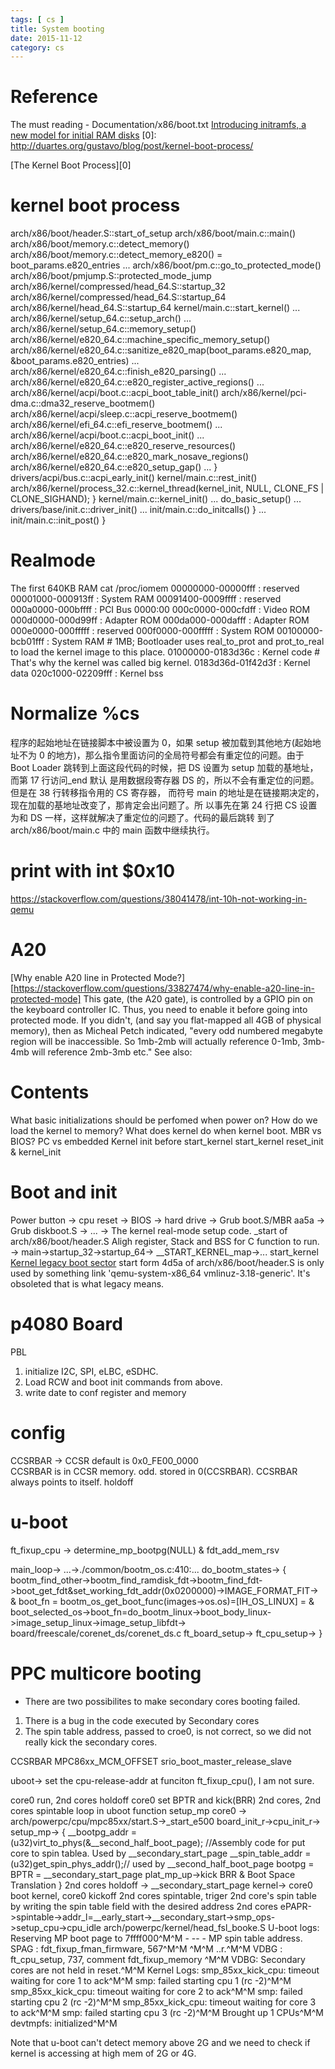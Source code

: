 ```yaml
---
tags: [ cs ] 
title: System booting
date: 2015-11-12
category: cs
---
```



# Reference
The must reading - Documentation/x86/boot.txt
[Introducing initramfs, a new model for initial RAM disks](http://linuxdevices.linuxgizmos.com/introducing-initramfs-a-new-model-for-initial-ram-disks-a/)
[0]: http://duartes.org/gustavo/blog/post/kernel-boot-process/

[The Kernel Boot Process][0]

# kernel boot process
arch/x86/boot/header.S::start_of_setup
arch/x86/boot/main.c::main()
	arch/x86/boot/memory.c::detect_memory()
	arch/x86/boot/memory.c::detect_memory_e820() = boot_params.e820_entries
	...
	arch/x86/boot/pm.c::go_to_protected_mode()
arch/x86/boot/pmjump.S::protected_mode_jump
arch/x86/kernel/compressed/head_64.S::startup_32
arch/x86/kernel/compressed/head_64.S::startup_64
arch/x86/kernel/head_64.S::startup_64
kernel/main.c::start_kernel()
	...
	arch/x86/kernel/setup_64.c::setup_arch()
		...
		arch/x86/kernel/setup_64.c::memory_setup()
		arch/x86/kernel/e820_64.c::machine_specific_memory_setup()
		arch/x86/kernel/e820_64.c::sanitize_e820_map(boot_params.e820_map, &boot_params.e820_entries)
		...
		arch/x86/kernel/e820_64.c::finish_e820_parsing()
		...
		arch/x86/kernel/e820_64.c::e820_register_active_regions()
		...
		arch/x86/kernel/acpi/boot.c::acpi_boot_table_init()
		arch/x86/kernel/pci-dma.c::dma32_reserve_bootmem()
		arch/x86/kernel/acpi/sleep.c::acpi_reserve_bootmem()
		arch/x86/kernel/efi_64.c::efi_reserve_bootmem()
		...
		arch/x86/kernel/acpi/boot.c::acpi_boot_init()
		...
		arch/x86/kernel/e820_64.c::e820_reserve_resources()
		arch/x86/kernel/e820_64.c::e820_mark_nosave_regions()
		arch/x86/kernel/e820_64.c::e820_setup_gap()
		...
	}
	drivers/acpi/bus.c::acpi_early_init()
	kernel/main.c::rest_init()
		arch/x86/kernel/process_32.c::kernel_thread(kernel_init, NULL, CLONE_FS | CLONE_SIGHAND);
} 
kernel/main.c::kernel_init()
 ...
 do_basic_setup()
  ...
  drivers/base/init.c::driver_init()
  ...
  init/main.c::do_initcalls()
 }
 ...
 init/main.c::init_post()
}

# Realmode
The first 640KB RAM 
cat /proc/iomem 
00000000-00000fff : reserved
00001000-000913ff : System RAM
00091400-0009ffff : reserved
000a0000-000bffff : PCI Bus 0000:00
000c0000-000cfdff : Video ROM
000d0000-000d99ff : Adapter ROM
000da000-000dafff : Adapter ROM
000e0000-000fffff : reserved
  000f0000-000fffff : System ROM
00100000-bcb01fff : System RAM   # 1MB; Bootloader uses real_to_prot and prot_to_real to load the kernel image to this place.
  01000000-0183d36c : Kernel code # That's why the kernel was called big kernel.
  0183d36d-01f42d3f : Kernel data
  020c1000-02209fff : Kernel bss

# Normalize %cs
程序的起始地址在链接脚本中被设置为 0，如果 setup 被加载到其他地方(起始地
址不为 0 的地方)，那么指令里面访问的全局符号都会有重定位的问题。由于 Boot Loader
跳转到上面这段代码的时候，把 DS 设置为 setup 加载的基地址，而第 17 行访问_end 默认
是用数据段寄存器 DS 的，所以不会有重定位的问题。但是在 38 行转移指令用的 CS 寄存器，
而符号 main 的地址是在链接期决定的，现在加载的基地址改变了，那肯定会出问题了。所
以事先在第 24 行把 CS 设置为和 DS 一样，这样就解决了重定位的问题了。代码的最后跳转
到了 arch/x86/boot/main.c 中的 main 函数中继续执行。

# print with int $0x10
https://stackoverflow.com/questions/38041478/int-10h-not-working-in-qemu

# A20
[Why enable A20 line in Protected Mode?][https://stackoverflow.com/questions/33827474/why-enable-a20-line-in-protected-mode]
This gate, (the A20 gate), is controlled by a GPIO pin on the keyboard controller IC. Thus, you need to enable it before going into protected mode. If you didn't, (and say you flat-mapped all 4GB of physical memory), then as Micheal Petch indicated, "every odd numbered megabyte region will be inaccessible. So 1mb-2mb will actually reference 0-1mb, 3mb-4mb will reference 2mb-3mb etc." See also:

# Contents
What basic initializations should be perfomed when power on?
How do we load the kernel to memory?
What does kernel do when kernel boot.
MBR vs BIOS?
PC vs embedded
Kernel init 
before start_kernel
start_kernel
reset_init & kernel_init

# Boot and init
Power button -> cpu reset -> BIOS -> hard drive -> Grub boot.S/MBR aa5a -> Grub diskboot.S -> ... -> The kernel real-mode setup code. _start of arch/x86/boot/header.S
Aligh register, Stack and BSS for C function to run. -> main->startup_32->startup_64-> __START_KERNEL_map->... start_kernel
[Kernel legacy boot sector](https://github.com/torvalds/linux/blob/master/Documentation/x86/boot.txt#L130) start form 4d5a of arch/x86/boot/header.S 
is only used by something link 'qemu-system-x86_64 vmlinuz-3.18-generic'. It's obsoleted that is what legacy means.


# p4080 Board
PBL 
1. initialize I2C, SPI, eLBC, eSDHC.
2. Load RCW and boot init commands from above.
3. write date to conf register and memory
# config
CCSRBAR -> CCSR 
default is 0x0_FE00_0000  
CCSRBAR is in CCSR memory. odd. stored in 0(CCSRBAR).
CCSRBAR always points to itself.
holdoff
# u-boot
ft_fixup_cpu -> determine_mp_bootpg(NULL) & fdt_add_mem_rsv

main_loop-> ...->./common/bootm_os.c:410:... do_bootm_states-> 
{
bootm_find_other->bootm_find_ramdisk_fdt->bootm_find_fdt->boot_get_fdt&set_working_fdt_addr(0x0200000)->IMAGE_FORMAT_FIT->
&
boot_fn = bootm_os_get_boot_func(images->os.os)=[IH_OS_LINUX] = 
&
boot_selected_os->boot_fn=do_bootm_linux->boot_body_linux->image_setup_linux->image_setup_libfdt->
board/freescale/corenet_ds/corenet_ds.c ft_board_setup-> ft_cpu_setup->
}

# PPC multicore booting
* There are two possibilites to make secondary cores booting failed.
1. There is a bug in the code executed by Secondary cores
2. The spin table address, passed to croe0, is not correct, so we did not really kick the secondary cores.

CCSRBAR
MPC86xx_MCM_OFFSET
srio_boot_master_release_slave

uboot->
set the cpu-release-addr at funciton ft_fixup_cpu(), I am not sure.

core0 run, 2nd cores holdoff
core0 set BPTR and kick(BRR) 2nd cores, 2nd cores spintable loop in uboot function setup_mp
core0 -> arch/powerpc/cpu/mpc85xx/start.S->_start_e500
board_init_r->cpu_init_r-> setup_mp-> {
__bootpg_addr = (u32)virt_to_phys(&__second_half_boot_page); //Assembly code for put core to spin tablea. Used by __secondary_start_page
__spin_table_addr = (u32)get_spin_phys_addr();// used by __second_half_boot_page 
bootpg = BPTR = __secondary_start_page
plat_mp_up->kick BRR & Boot Space Translation
}
2nd cores holdoff -> __secondary_start_page
kernel->
core0 boot kernel, core0 kickoff 2nd cores spintable, triger 2nd core's spin table by writing  the spin table field with the desired address
2nd cores ePAPR->spintable->addr_l=__early_start->__secondary_start->smp_ops->setup_cpu->cpu_idle
arch/powerpc/kernel/head_fsl_booke.S
U-boot logs:
Reserving MP boot page to 7ffff000^M^M - --   -   MP spin table
address.
SPAG : fdt_fixup_fman_firmware, 567^M^M
^M^M
..r.^M^M
VDBG : ft_cpu_setup, 737, comment fdt_fixup_memory ^M^M
VDBG: Secondary cores are not held in reset.^M^M
Kernel Logs:
smp_85xx_kick_cpu: timeout waiting for core 1 to ack^M^M
smp: failed starting cpu 1 (rc -2)^M^M
smp_85xx_kick_cpu: timeout waiting for core 2 to ack^M^M
smp: failed starting cpu 2 (rc -2)^M^M
smp_85xx_kick_cpu: timeout waiting for core 3 to ack^M^M
smp: failed starting cpu 3 (rc -2)^M^M
Brought up 1 CPUs^M^M
devtmpfs: initialized^M^M

Note that u-boot can't detect  memory above 2G and we need to check
if kernel is accessing at high mem of 2G or 4G.


